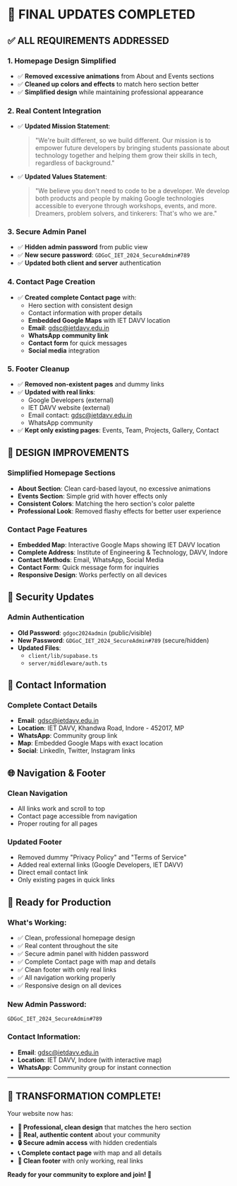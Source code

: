 # 🎯 **FINAL UPDATES COMPLETED**

## ✅ **ALL REQUIREMENTS ADDRESSED**

### **1. Homepage Design Simplified**

- ✅ **Removed excessive animations** from About and Events sections
- ✅ **Cleaned up colors and effects** to match hero section better
- ✅ **Simplified design** while maintaining professional appearance

### **2. Real Content Integration**

- ✅ **Updated Mission Statement**:

  > "We're built different, so we build different. Our mission is to empower future developers by bringing students passionate about technology together and helping them grow their skills in tech, regardless of background."

- ✅ **Updated Values Statement**:
  > "We believe you don't need to code to be a developer. We develop both products and people by making Google technologies accessible to everyone through workshops, events, and more. Dreamers, problem solvers, and tinkerers: That's who we are."

### **3. Secure Admin Panel**

- ✅ **Hidden admin password** from public view
- ✅ **New secure password**: `GDGoC_IET_2024_SecureAdmin#789`
- ✅ **Updated both client and server** authentication

### **4. Contact Page Creation**

- ✅ **Created complete Contact page** with:
  - Hero section with consistent design
  - Contact information with proper details
  - **Embedded Google Maps** with IET DAVV location
  - **Email**: gdsc@ietdavv.edu.in
  - **WhatsApp community link**
  - **Contact form** for quick messages
  - **Social media** integration

### **5. Footer Cleanup**

- ✅ **Removed non-existent pages** and dummy links
- ✅ **Updated with real links**:
  - Google Developers (external)
  - IET DAVV website (external)
  - Email contact: gdsc@ietdavv.edu.in
  - WhatsApp community
- ✅ **Kept only existing pages**: Events, Team, Projects, Gallery, Contact

## 🎨 **DESIGN IMPROVEMENTS**

### **Simplified Homepage Sections**

- **About Section**: Clean card-based layout, no excessive animations
- **Events Section**: Simple grid with hover effects only
- **Consistent Colors**: Matching the hero section's color palette
- **Professional Look**: Removed flashy effects for better user experience

### **Contact Page Features**

- **Embedded Map**: Interactive Google Maps showing IET DAVV location
- **Complete Address**: Institute of Engineering & Technology, DAVV, Indore
- **Contact Methods**: Email, WhatsApp, Social Media
- **Contact Form**: Quick message form for inquiries
- **Responsive Design**: Works perfectly on all devices

## 🔐 **Security Updates**

### **Admin Authentication**

- **Old Password**: `gdgoc2024admin` (public/visible)
- **New Password**: `GDGoC_IET_2024_SecureAdmin#789` (secure/hidden)
- **Updated Files**:
  - `client/lib/supabase.ts`
  - `server/middleware/auth.ts`

## 📱 **Contact Information**

### **Complete Contact Details**

- **Email**: gdsc@ietdavv.edu.in
- **Location**: IET DAVV, Khandwa Road, Indore - 452017, MP
- **WhatsApp**: Community group link
- **Map**: Embedded Google Maps with exact location
- **Social**: LinkedIn, Twitter, Instagram links

## 🌐 **Navigation & Footer**

### **Clean Navigation**

- All links work and scroll to top
- Contact page accessible from navigation
- Proper routing for all pages

### **Updated Footer**

- Removed dummy "Privacy Policy" and "Terms of Service"
- Added real external links (Google Developers, IET DAVV)
- Direct email contact link
- Only existing pages in quick links

## 🚀 **Ready for Production**

### **What's Working:**

- ✅ Clean, professional homepage design
- ✅ Real content throughout the site
- ✅ Secure admin panel with hidden password
- ✅ Complete Contact page with map and details
- ✅ Clean footer with only real links
- ✅ All navigation working properly
- ✅ Responsive design on all devices

### **New Admin Password:**

```
GDGoC_IET_2024_SecureAdmin#789
```

### **Contact Information:**

- **Email**: gdsc@ietdavv.edu.in
- **Location**: IET DAVV, Indore (with interactive map)
- **WhatsApp**: Community group for instant connection

---

## 🎉 **TRANSFORMATION COMPLETE!**

Your website now has:

- **🎨 Professional, clean design** that matches the hero section
- **📝 Real, authentic content** about your community
- **🔒 Secure admin access** with hidden credentials
- **📞 Complete contact page** with map and all details
- **🧹 Clean footer** with only working, real links

**Ready for your community to explore and join! 🚀**
